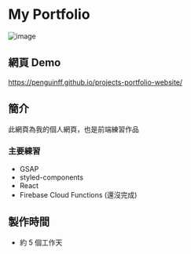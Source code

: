 # My Portfolio

![image](https://github.com/penguinff/readme_pictures/blob/7dfc45df3f20ca93094015879642791acd58ad24/portfolio-website/portfolio4.gif)

## 網頁 Demo

https://penguinff.github.io/projects-portfolio-website/

## 簡介

此網頁為我的個人網頁，也是前端練習作品

### 主要練習

- GSAP
- styled-components
- React
- Firebase Cloud Functions (還沒完成)

## 製作時間

- 約 5 個工作天
